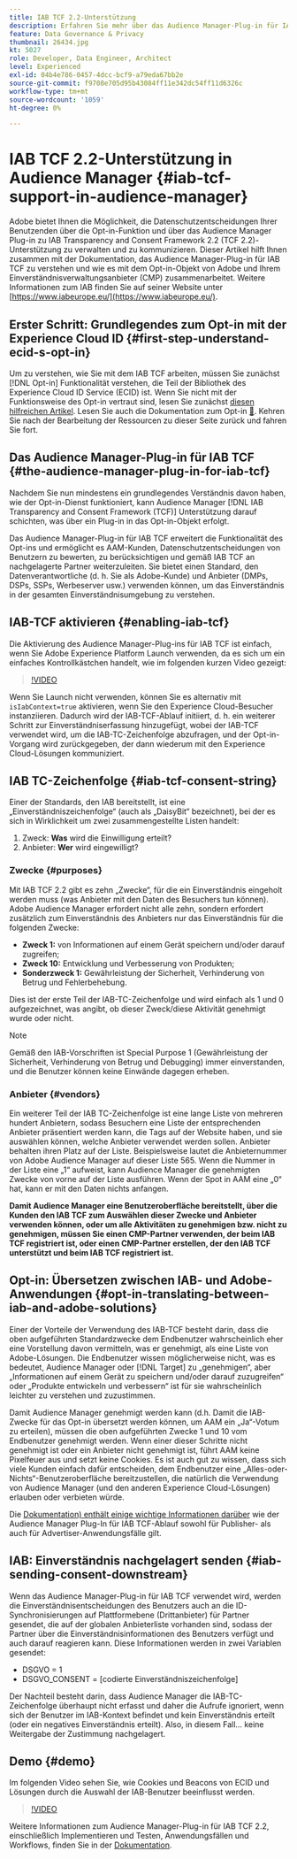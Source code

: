 ```yaml
---
title: IAB TCF 2.2-Unterstützung
description: Erfahren Sie mehr über das Audience Manager-Plug-in für IAB TCF und wie es mit dem Opt-in-Objekt von Adobe und Ihrem Einverständnisverwaltungsanbieter (CMP) funktioniert.
feature: Data Governance & Privacy
thumbnail: 26434.jpg
kt: 5027
role: Developer, Data Engineer, Architect
level: Experienced
exl-id: 04b4e786-0457-4dcc-bcf9-a79eda67bb2e
source-git-commit: f9708e705d95b43084ff11e342dc54ff11d6326c
workflow-type: tm+mt
source-wordcount: '1059'
ht-degree: 0%

---
```


# IAB TCF 2.2-Unterstützung in Audience Manager {#iab-tcf-support-in-audience-manager}

Adobe bietet Ihnen die Möglichkeit, die Datenschutzentscheidungen Ihrer Benutzenden über die Opt-in-Funktion und über das Audience Manager Plug-in zu IAB Transparency and Consent Framework 2.2 (TCF 2.2)-Unterstützung zu verwalten und zu kommunizieren. Dieser Artikel hilft Ihnen zusammen mit der Dokumentation, das Audience Manager-Plug-in für IAB TCF zu verstehen und wie es mit dem Opt-in-Objekt von Adobe und Ihrem Einverständnisverwaltungsanbieter (CMP) zusammenarbeitet. Weitere Informationen zum IAB finden Sie auf seiner Website unter [https://www.iabeurope.eu/](https://www.iabeurope.eu/).

## Erster Schritt: Grundlegendes zum Opt-in mit der Experience Cloud ID {#first-step-understand-ecid-s-opt-in}

Um zu verstehen, wie Sie mit dem IAB TCF arbeiten, müssen Sie zunächst [!DNL Opt-in] Funktionalität verstehen, die Teil der Bibliothek des Experience Cloud ID Service (ECID) ist. Wenn Sie nicht mit der Funktionsweise des Opt-in vertraut sind, lesen Sie zunächst [diesen hilfreichen Artikel](https://experienceleague.adobe.com/docs/core-services-learn/tutorials/id-service/use-opt-in-to-control-experience-cloud-activities-based-on-user-consent.html?lang=de). Lesen Sie auch die Dokumentation zum Opt-in [&#128279;](https://experienceleague.adobe.com/docs/id-service/using/implementation/opt-in-service/optin-overview.html?lang=de). Kehren Sie nach der Bearbeitung der Ressourcen zu dieser Seite zurück und fahren Sie fort.

## Das Audience Manager-Plug-in für IAB TCF {#the-audience-manager-plug-in-for-iab-tcf}

Nachdem Sie nun mindestens ein grundlegendes Verständnis davon haben, wie der Opt-in-Dienst funktioniert, kann Audience Manager [!DNL IAB Transparency and Consent Framework (TCF)] Unterstützung darauf schichten, was über ein Plug-in in das Opt-in-Objekt erfolgt.

Das Audience Manager-Plug-in für IAB TCF erweitert die Funktionalität des Opt-ins und ermöglicht es AAM-Kunden, Datenschutzentscheidungen von Benutzern zu bewerten, zu berücksichtigen und gemäß IAB TCF an nachgelagerte Partner weiterzuleiten. Sie bietet einen Standard, den Datenverantwortliche (d. h. Sie als Adobe-Kunde) und Anbieter (DMPs, DSPs, SSPs, Werbeserver usw.) verwenden können, um das Einverständnis in der gesamten Einverständnisumgebung zu verstehen.

## IAB-TCF aktivieren {#enabling-iab-tcf}

Die Aktivierung des Audience Manager-Plug-ins für IAB TCF ist einfach, wenn Sie Adobe Experience Platform Launch verwenden, da es sich um ein einfaches Kontrollkästchen handelt, wie im folgenden kurzen Video gezeigt:

>[!VIDEO](https://video.tv.adobe.com/v/38259/?quality=12&captions=ger)

Wenn Sie Launch nicht verwenden, können Sie es alternativ mit `isIabContext=true` aktivieren, wenn Sie den Experience Cloud-Besucher instanziieren. Dadurch wird der IAB-TCF-Ablauf initiiert, d. h. ein weiterer Schritt zur Einverständniserfassung hinzugefügt, wobei der IAB-TCF verwendet wird, um die IAB-TC-Zeichenfolge abzufragen, und der Opt-in-Vorgang wird zurückgegeben, der dann wiederum mit den Experience Cloud-Lösungen kommuniziert.

## IAB TC-Zeichenfolge {#iab-tcf-consent-string}

Einer der Standards, den IAB bereitstellt, ist eine „Einverständniszeichenfolge“ (auch als „DaisyBit“ bezeichnet), bei der es sich in Wirklichkeit um zwei zusammengestellte Listen handelt:

1. Zweck: **Was** wird die Einwilligung erteilt?
1. Anbieter: **Wer** wird eingewilligt?

### Zwecke {#purposes}

Mit IAB TCF 2.2 gibt es zehn „Zwecke“, für die ein Einverständnis eingeholt werden muss (was Anbieter mit den Daten des Besuchers tun können). Adobe Audience Manager erfordert nicht alle zehn, sondern erfordert zusätzlich zum Einverständnis des Anbieters nur das Einverständnis für die folgenden Zwecke:

* **Zweck 1:** von Informationen auf einem Gerät speichern und/oder darauf zugreifen;
* **Zweck 10:** Entwicklung und Verbesserung von Produkten;
* **Sonderzweck 1:** Gewährleistung der Sicherheit, Verhinderung von Betrug und Fehlerbehebung.

Dies ist der erste Teil der IAB-TC-Zeichenfolge und wird einfach als 1 und 0 aufgezeichnet, was angibt, ob dieser Zweck/diese Aktivität genehmigt wurde oder nicht.

>[!NOTE]
>
>Gemäß den IAB-Vorschriften ist Special Purpose 1 (Gewährleistung der Sicherheit, Verhinderung von Betrug und Debugging) immer einverstanden, und die Benutzer können keine Einwände dagegen erheben.

### Anbieter {#vendors}

Ein weiterer Teil der IAB TC-Zeichenfolge ist eine lange Liste von mehreren hundert Anbietern, sodass Besuchern eine Liste der entsprechenden Anbieter präsentiert werden kann, die Tags auf der Website haben, und sie auswählen können, welche Anbieter verwendet werden sollen. Anbieter behalten ihren Platz auf der Liste. Beispielsweise lautet die Anbieternummer von Adobe Audience Manager auf dieser Liste 565. Wenn die Nummer in der Liste eine „1“ aufweist, kann Audience Manager die genehmigten Zwecke von vorne auf der Liste ausführen. Wenn der Spot in AAM eine „0“ hat, kann er mit den Daten nichts anfangen.

**Damit Audience Manager eine Benutzeroberfläche bereitstellt, über die Kunden den IAB TCF zum Auswählen dieser Zwecke und Anbieter verwenden können, oder um alle Aktivitäten zu genehmigen bzw. nicht zu genehmigen, müssen Sie einen CMP-Partner verwenden, der beim IAB TCF registriert ist, oder einen CMP-Partner erstellen, der den IAB TCF unterstützt und beim IAB TCF registriert ist.**

## Opt-in: Übersetzen zwischen IAB- und Adobe-Anwendungen {#opt-in-translating-between-iab-and-adobe-solutions}

Einer der Vorteile der Verwendung des IAB-TCF besteht darin, dass die oben aufgeführten Standardzwecke dem Endbenutzer wahrscheinlich eher eine Vorstellung davon vermitteln, was er genehmigt, als eine Liste von Adobe-Lösungen. Die Endbenutzer wissen möglicherweise nicht, was es bedeutet, Audience Manager oder [!DNL Target] zu „genehmigen“, aber „Informationen auf einem Gerät zu speichern und/oder darauf zuzugreifen“ oder „Produkte entwickeln und verbessern“ ist für sie wahrscheinlich leichter zu verstehen und zuzustimmen.

Damit Audience Manager genehmigt werden kann (d.h. Damit die IAB-Zwecke für das Opt-in übersetzt werden können, um AAM ein „Ja“-Votum zu erteilen), müssen die oben aufgeführten Zwecke 1 und 10 vom Endbenutzer genehmigt werden. Wenn einer dieser Schritte nicht genehmigt ist oder ein Anbieter nicht genehmigt ist, führt AAM keine Pixelfeuer aus und setzt keine Cookies. Es ist auch gut zu wissen, dass sich viele Kunden einfach dafür entscheiden, dem Endbenutzer eine „Alles-oder-Nichts“-Benutzeroberfläche bereitzustellen, die natürlich die Verwendung von Audience Manager (und den anderen Experience Cloud-Lösungen) erlauben oder verbieten würde.

Die [Dokumentation) enthält einige wichtige Informationen darüber](https://experienceleague.adobe.com/docs/audience-manager/user-guide/overview/data-privacy/consent-management/aam-iab-plugin.html?lang=de) wie der Audience Manager Plug-In für IAB TCF-Ablauf sowohl für Publisher- als auch für Advertiser-Anwendungsfälle gilt.

## IAB: Einverständnis nachgelagert senden {#iab-sending-consent-downstream}

Wenn das Audience Manager-Plug-in für IAB TCF verwendet wird, werden die Einverständnisentscheidungen des Benutzers auch an die ID-Synchronisierungen auf Plattformebene (Drittanbieter) für Partner gesendet, die auf der globalen Anbieterliste vorhanden sind, sodass der Partner über die Einverständnisinformationen des Benutzers verfügt und auch darauf reagieren kann. Diese Informationen werden in zwei Variablen gesendet:

* DSGVO = 1
* DSGVO_CONSENT = [codierte Einverständniszeichenfolge]

Der Nachteil besteht darin, dass Audience Manager die IAB-TC-Zeichenfolge überhaupt nicht erfasst und daher die Aufrufe ignoriert, wenn sich der Benutzer im IAB-Kontext befindet und kein Einverständnis erteilt (oder ein negatives Einverständnis erteilt). Also, in diesem Fall… keine Weitergabe der Zustimmung nachgelagert.

## Demo {#demo}

Im folgenden Video sehen Sie, wie Cookies und Beacons von ECID und Lösungen durch die Auswahl der IAB-Benutzer beeinflusst werden.

>[!VIDEO](https://video.tv.adobe.com/v/38242/?quality=12&captions=ger)

Weitere Informationen zum Audience Manager-Plug-in für IAB TCF 2.2, einschließlich Implementieren und Testen, Anwendungsfällen und Workflows, finden Sie in der [Dokumentation](https://experienceleague.adobe.com/docs/audience-manager/user-guide/overview/data-privacy/consent-management/aam-iab-plugin.html?lang=de).
